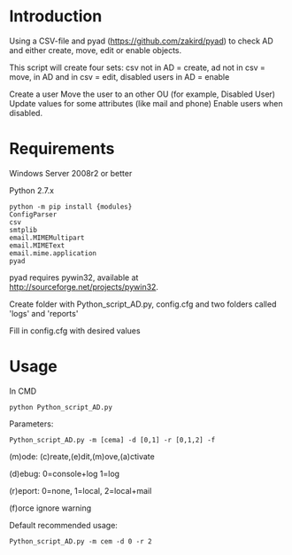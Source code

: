 Introduction
============
Using a CSV-file and pyad (https://github.com/zakird/pyad) to check AD and either create, move, edit or enable objects.

This script will create four sets: 
csv not in AD = create,
ad not in csv = move,
in AD and in csv = edit,
disabled users in AD = enable

Create a user
Move the user to an other OU (for example, Disabled User)
Update values for some attributes (like mail and phone)
Enable users when disabled.

Requirements
============

Windows Server 2008r2 or better

Python 2.7.x

    python -m pip install {modules}
    ConfigParser
    csv
    smtplib
    email.MIMEMultipart
    email.MIMEText
    email.mime.application 
    pyad
    
pyad requires pywin32, available at http://sourceforge.net/projects/pywin32.

Create folder with Python_script_AD.py, config.cfg and two folders called 'logs' and 'reports'

Fill in config.cfg with desired values

Usage
============
In CMD

    python Python_script_AD.py
    
Parameters:

    Python_script_AD.py -m [cema] -d [0,1] -r [0,1,2] -f
    
(m)ode: (c)reate,(e)dit,(m)ove,(a)ctivate

(d)ebug: 0=console+log 1=log

(r)eport: 0=none, 1=local, 2=local+mail 

(f)orce ignore warning

Default recommended usage:

    Python_script_AD.py -m cem -d 0 -r 2 
    
